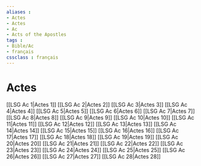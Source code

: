 ```yaml
---
aliases : 
- Actes
- Actes
- Ac
- Acts of the Apostles
tags : 
- Bible/Ac
- français
cssclass : français
---
```


# Actes

[[LSG Ac 1|Actes 1]]
[[LSG Ac 2|Actes 2]]
[[LSG Ac 3|Actes 3]]
[[LSG Ac 4|Actes 4]]
[[LSG Ac 5|Actes 5]]
[[LSG Ac 6|Actes 6]]
[[LSG Ac 7|Actes 7]]
[[LSG Ac 8|Actes 8]]
[[LSG Ac 9|Actes 9]]
[[LSG Ac 10|Actes 10]]
[[LSG Ac 11|Actes 11]]
[[LSG Ac 12|Actes 12]]
[[LSG Ac 13|Actes 13]]
[[LSG Ac 14|Actes 14]]
[[LSG Ac 15|Actes 15]]
[[LSG Ac 16|Actes 16]]
[[LSG Ac 17|Actes 17]]
[[LSG Ac 18|Actes 18]]
[[LSG Ac 19|Actes 19]]
[[LSG Ac 20|Actes 20]]
[[LSG Ac 21|Actes 21]]
[[LSG Ac 22|Actes 22]]
[[LSG Ac 23|Actes 23]]
[[LSG Ac 24|Actes 24]]
[[LSG Ac 25|Actes 25]]
[[LSG Ac 26|Actes 26]]
[[LSG Ac 27|Actes 27]]
[[LSG Ac 28|Actes 28]]
